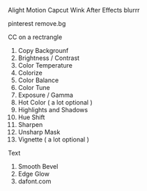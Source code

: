 Alight Motion
Capcut
Wink
After Effects
blurrr

pinterest
remove.bg




CC
on a rectrangle
1. Copy Backgrounf
2. Brightness / Contrast
3. Color Temperature
4. Colorize
5. Color Balance
6. Color Tune
7. Exposure / Gamma
8. Hot Color ( a lot optional )
9. Highlights and Shadows
10. Hue Shift
11. Sharpen
12. Unsharp Mask
13. Vignette ( a lot optional )

Text
1. Smooth Bevel
2. Edge Glow
3. dafont.com
